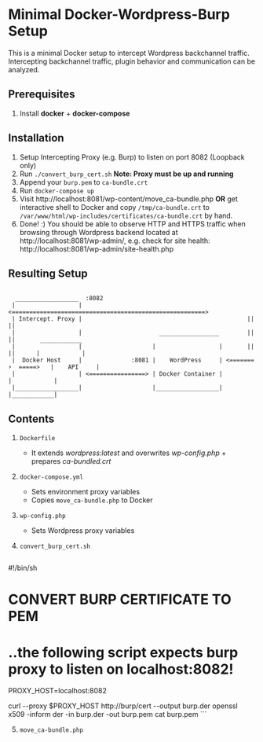 # Minimal Docker-Wordpress-Burp Setup

This is a minimal Docker setup to intercept Wordpress backchannel traffic.
Intercepting backchannel traffic, plugin behavior and communication can be analyzed.

## Prerequisites 

1. Install **docker** + **docker-compose**

## Installation

1. Setup Intercepting Proxy (e.g. Burp) to listen on port 8082 (Loopback only)
2. Run `./convert_burp_cert.sh` **Note: Proxy must be up and running**
3. Append your `burp.pem` to `ca-bundle.crt`
4. Run `docker-compose up`
5. Visit http://localhost:8081/wp-content/move_ca-bundle.php **OR** get interactive shell to Docker and copy `/tmp/ca-bundle.crt` to `/var/www/html/wp-includes/certificates/ca-bundle.crt` by hand.
6. Done! :) You should be able to observe HTTP and HTTPS traffic when browsing through Wordpress backend located at http://localhost:8081/wp-admin/, e.g. check for site health: http://localhost:8081/wp-admin/site-health.php

## Resulting Setup

```

  __________________  :8082                          
 |                  | <=======================================================>
 | Intercept. Proxy |                                               ||       ||
 |                  |                      _________________        ||       ||       ____________
 |                  |                    |                  |       ||       ||      |            |
 |  Docker Host     |              :8081 |    WordPress     | <=======   ⚡  =====>   |    API     |
 |                  | <================> | Docker Container |                        |            |
 |__________________|                    |__________________|                        |____________|

``` 

## Contents

1. `Dockerfile`
    * It extends *wordpress:latest* and overwrites *wp-config.php* + prepares *ca-bundled.crt*

2. `docker-compose.yml`
    * Sets environment proxy variables
    * Copies `move_ca-bundle.php` to Docker

3. `wp-config.php`
    * Sets Wordpress proxy variables


4. `convert_burp_cert.sh`

    ```Bash
#!/bin/sh

# CONVERT BURP CERTIFICATE TO PEM
# ..the following script expects burp proxy to listen on localhost:8082!

PROXY_HOST=localhost:8082

curl --proxy $PROXY_HOST http://burp/cert --output burp.der
openssl x509 -inform der -in burp.der -out burp.pem
cat burp.pem 
    ```

5. `move_ca-bundle.php`

    ```PHP
<?php 
passthru("mv /tmp/ca-bundle.crt /var/www/html/wp-includes/certificates/ca-bundle.crt");
phpinfo();
    ```